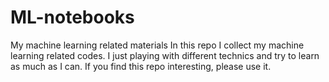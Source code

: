 # ML-notebooks
My machine learning related materials
In this repo I collect my machine learning related codes. I just playing with different technics and try to learn as much as I can.
If you find this repo interesting, please use it.
